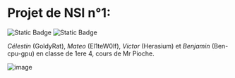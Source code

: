 # Projet de NSI n°1:

![Static Badge](https://img.shields.io/badge/Groupe_1-Projet_1-blue)
![Static Badge](https://img.shields.io/badge/Langage-Python-green?style=flat&logo=python&logoColor=green)

*Célestin* (GoldyRat), *Mateo* (El1teW0lf), *Victor* (Herasium) et *Benjamin* (Ben-cpu-gpu) en classe de 1ere 4, cours de Mr Pioche.


![image](https://github.com/user-attachments/assets/5688b401-259e-48a2-8a7f-d0028b795f68)
